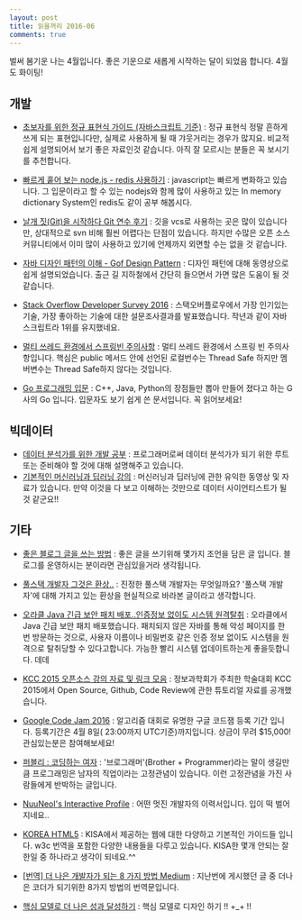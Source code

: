 ```yaml
---
layout: post
title: 읽을꺼리 2016-06
comments: true
---
```


벌써 봄기운 나는 4월입니다. 좋은 기운으로 새롭게 시작하는 달이 되었음 합니다. 4월도 화이팅!

## 개발
- [초보자를 위한 정규 표현식 가이드 (자바스크립트 기준)](http://www.slideshare.net/mobile/ibare/ss-39274621) : 
정규 표현식 정말 흔하게 쓰게 되는 표현입니다만, 실제로 사용하게 될 때 갸웃거리는 경우가 많지요. 비교적 쉽게 설명되어서 보기 좋은 자료인것 같습니다.
아직 잘 모르시는 분들은 꼭 보시기를 추천합니다.  
- [빠르게 훝어 보는 node.js - redis 사용하기](http://bcho.tistory.com/m/post/1098) : javascript는 빠르게 변화하고 있습니다. 그 입문이라고 할 수 있는
nodejs와 함께 많이 사용하고 있는 In memory dictionary System인 redis도 같이 공부 해봅시다.  
- [날개 짓(Git)을 시작하다  Git 연수 후기](http://www.educloud.co.kr/archives/3660) : 
깃을 vcs로 사용하는 곳은 많이 있습니다만, 상대적으로 svn 비해 훨씬 어렵다는 단점이 있습니다. 하지만 수많은 오픈 소스 커뮤니티에서 이미 많이 사용하고 있기에
언제까지 외면할 수는 없을 것 같습니다.  
- [자바 디자인 패턴의 이해 - Gof Design Pattern](https://www.inflearn.com/course/%ec%9e%90%eb%b0%94-%eb%94%94%ec%9e%90%ec%9d%b8-%ed%8c%a8%ed%84%b4/) : 
디자인 패턴에 대해 동영상으로 쉽게 설명되었습니다. 출근 길 지하철에서 간단히 들으면서 가면 많은 도움이 될 것 같습니다.  
- [Stack Overflow Developer Survey 2016](http://www.infoq.com/news/2016/03/stack-overflow-survey-2016) : 스택오버플로우에서 가장 인기있는 기술, 가장 좋아하는 기술에 대한 설문조사결과를 발표했습니다. 작년과 같이 자바스크립트라 1위를 유지했네요.
- [멀티 쓰레드 환경에서 스프링빈 주의사항](http://beyondj2ee.wordpress.com/?p=1175) : 멀티 쓰레드 환경에서 스프링 빈 주의사항입니다. 핵심은 public 메서드 안에 선언된 로컬번수는 Thread Safe 하지만 멤버변수는 Thread Safe하지 않다는 것입니다. 


- [Go 프로그래밍 입문](http://codingnuri.com/golang-book/) : 
C++, Java, Python의 장점들만 뽑아 만들어 졌다고 하는 G사의 Go 입니다. 입문자도 보기 쉽게 쓴 문서입니다. 꼭 읽어보세요!   

## 빅데이터
- [데이터 분석가를 위한 개발 공부](http://boxnwhis.kr/2016/03/25/how_to_be_a_developer_as_a_statistician.html) : 프로그래머로써 데이터 분석가가 되기 위한 루트 또는
준비해야 할 것에 대해 설명해주고 있습니다.   
- [기본적인 머신러닝과 딥러닝 강의](http://hunkim.github.io/ml/) : 머신러닝과 딥러닝에 관한 유익한 동영상 및 자료가 있습니다. 만약 이것을 다 보고 이해하는 것만으로 데이터 사이언티스트가 될 것 같군요!! 

## 기타
- [좋은 블로그 글을 쓰는 방법](http://yoonjiman.net/2016/03/28/how-to-write-a-good-blog-post/) : 좋은 글을 쓰기위해 몇가지 조언을 담은 글 입니다. 블로그를 운영하시는 분이라면 관심있을거라 생각됩니다.

- [풀스택 개발자 그것은 환상..](https://brunch.co.kr/@supims/17) : 진정한 풀스택 개발자는 무엇일까요? '풀스택 개발자'에 대해 가지고 있는 환상을 현실적으로 바라본 글이라고 생각합니다. 

- [오라클 Java 긴급 보안 패치 배포..인증정보 없이도 시스템 원격탈취](http://media.daum.net/m/media/digital/newsview/20160325075529499) : 오라클에서 Java 긴급 보안 패치 배포했습니다. 패치되지 않은 자바를 통해 악성 페이지를 한 번 방문하는 것으로, 사용자 이름이나 비밀번호 같은 인증 정보 없이도 시스템을 원격으로 탈취당할 수 있다고합니다. 가능한 빨리 시스템 업데이트하는게 좋을듯합니다.
데데

- [KCC 2015 오픈소스 강의 자료 및 링크 모음](http://hl1itj.tistory.com/m/post/118) : 정보과학회가 주최한 학술대회 KCC 2015에서 Open Source, Github, Code Review에 관한 튜토리얼 자료를 공개했습니다.

- [Google Code Jam 2016](http://code.google.com/codejam/) : 알고리즘 대회로 유명한 구글 코드잼 등록 기간 입니다. 등록기간은 4월 8일( 23:00까지 UTC기준)까지입니다. 상금이 무려  $15,000! 관심있는분은 참여해보세요!
- [퍼블리 : 코딩하는 여자](http://publy.co/contents/viewer/215) : '브로그래머'(Brother + Programmer)라는 말이 생길만큼 프로그래밍은 남자의 직업이라는 고정관념이 있습니다. 이런 고정관념을 가진 사람들에게 반박하는 글입니다.


- [NuuNeoI's Interactive Profile](http://nuuneoi.com/profile) : 어떤 멋진 개발자의 이력서입니다. 입이 떡 벌어지네요..
- [KOREA HTML5](http://www.koreahtml5.kr/jsp/infoSquare/infoStandardDoc.jsp) : KISA에서 제공하는 웹에 대한 다양하고 기본적인 가이드들 입니다. w3c 번역을 포함한 다양한
내용들을 다루고 있습니다. KISA한 몇개 안되는 잘한일 중 하나라고 생각이 되네요.^^  
- [[번역] 더 나은 개발자가 되는 8 가지 방법  Medium](https://medium.com/@mnpk/) : 지난번에 게시했던 글 중 더나은 코더가 되기위한 8가지 방법의 번역문입니다.

- [핵심 모델로 더 나은 성과 달성하기](http://webactually.com/2016/03/%ED%95%B5%EC%8B%AC-%EB%AA%A8%EB%8D%B8%EB%A1%9C-%EB%8D%94-%EB%82%98%EC%9D%80-%EC%84%B1%EA%B3%BC-%EB%8B%AC%EC%84%B1%ED%95%98%EA%B8%B0/) : 핵심 모델로 디자인 하기 !! +_+ !! 
